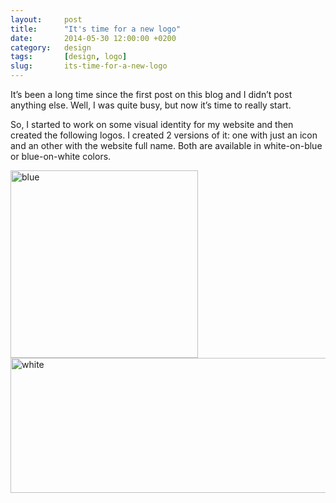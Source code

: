 ```yaml
---
layout:     post
title:      "It's time for a new logo"
date:       2014-05-30 12:00:00 +0200
category:   design
tags:       [design, logo]
slug:       its-time-for-a-new-logo
---
```


It’s been a long time since the first post on this blog and I didn’t post anything else. Well, I was quite busy, but now it’s time to really start.

So, I started to work on some visual identity for my website and then created the following logos. I created 2 versions of it: one with just an icon and an other with the website full name. Both are available  in white-on-blue or blue-on-white colors.

<img src="{{ site.baseUrl }}/img/posts/its-time-for-a-new-logo/icon-blue.png" alt="blue" width="300" height="300" class="article-image center-image" />

<img src="{{ site.baseUrl }}/img/posts/its-time-for-a-new-logo/logo-white.png" alt="white" width="616" height="216" class="article-image center-image" />

